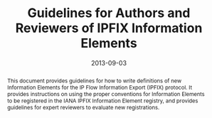 ---
title: Guidelines for Authors and Reviewers of IPFIX Information Elements

authors:
  - B. Trammell
  - B. Claise
publication: IETF Best Current Practice 184 / Request for Comments 7013
publication_short: RFC 7013 / BCP 184
date: 2013-09-03
image: 
image_preview: 
math: false
selected: false

abstract: This document provides guidelines for how to write definitions of new Information Elements for the IP Flow Information Export (IPFIX) protocol.  It provides instructions on using the proper conventions for Information Elements to be registered in the IANA IPFIX Information Element registry, and provides guidelines for expert reviewers to evaluate new registrations.

url_pdf: http://tools.ietf.org/pdf/rfc7013
url_custom:
    -
        name: IETF
        url: http://datatracker.ietf.org/doc/rfc7013
---